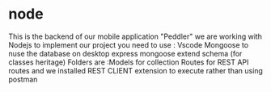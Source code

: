 # node
This is the backend of our mobile application "Peddler" we are working with Nodejs to implement our project you need to use : Vscode Mongoose to nuse the database on desktop express mongoose 
extend schema (for classes heritage)
Folders are :Models for collection Routes for REST API routes and we installed REST CLIENT extension to execute rather than using postman 
